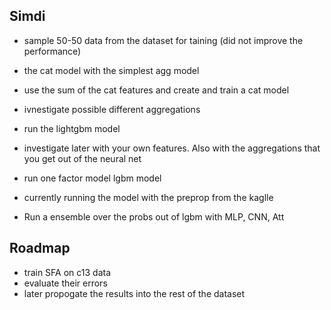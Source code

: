 ## Simdi


- sample 50-50 data from the dataset for taining (did not improve the performance)

-  the cat model with the simplest agg model
- use the sum of the cat features and create and train a cat model 

- ivnestigate possible different aggregations

- run the lightgbm model
 - investigate later with your own features. Also with the aggregations that you get out of the neural net

- run one factor model lgbm model
 - currently running the model with the preprop from the kaglle

- Run a ensemble over the probs out of lgbm with MLP, CNN, Att

## Roadmap

- train SFA on c13 data 
- evaluate their errors
- later propogate the results into the rest of the dataset